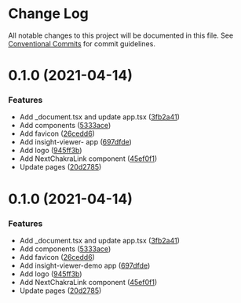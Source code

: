 # Change Log

All notable changes to this project will be documented in this file.
See [Conventional Commits](https://conventionalcommits.org) for commit guidelines.

# 0.1.0 (2021-04-14)

### Features

- Add \_document.tsx and update app.tsx ([3fb2a41](https://github.com-work/lunit-io/frontend-components/commit/3fb2a417fc25fe05461892cd348de438b0bef0c3))
- Add components ([5333ace](https://github.com-work/lunit-io/frontend-components/commit/5333ace2d1013ffddb6249f74f7c74625dd2a9c5))
- Add favicon ([26cedd6](https://github.com-work/lunit-io/frontend-components/commit/26cedd6cc9285b177c72d8a2e01b6d79ef180e27))
- Add insight-viewer- app ([697dfde](https://github.com-work/lunit-io/frontend-components/commit/697dfdefd33cf8afa0e523428fbd80aa19eacb7c))
- Add logo ([945ff3b](https://github.com-work/lunit-io/frontend-components/commit/945ff3b25075ed277359417425ff8f51c580236d))
- Add NextChakraLink component ([45ef0f1](https://github.com-work/lunit-io/frontend-components/commit/45ef0f13570bd69a979bbe159c82d9c91e64b049))
- Update pages ([20d2785](https://github.com-work/lunit-io/frontend-components/commit/20d278501afbf080e3caf77837086329addfb4b8))

# 0.1.0 (2021-04-14)

### Features

- Add \_document.tsx and update app.tsx ([3fb2a41](https://github.com-work/lunit-io/frontend-components/commit/3fb2a417fc25fe05461892cd348de438b0bef0c3))
- Add components ([5333ace](https://github.com-work/lunit-io/frontend-components/commit/5333ace2d1013ffddb6249f74f7c74625dd2a9c5))
- Add favicon ([26cedd6](https://github.com-work/lunit-io/frontend-components/commit/26cedd6cc9285b177c72d8a2e01b6d79ef180e27))
- Add insight-viewer-demo app ([697dfde](https://github.com-work/lunit-io/frontend-components/commit/697dfdefd33cf8afa0e523428fbd80aa19eacb7c))
- Add logo ([945ff3b](https://github.com-work/lunit-io/frontend-components/commit/945ff3b25075ed277359417425ff8f51c580236d))
- Add NextChakraLink component ([45ef0f1](https://github.com-work/lunit-io/frontend-components/commit/45ef0f13570bd69a979bbe159c82d9c91e64b049))
- Update pages ([20d2785](https://github.com-work/lunit-io/frontend-components/commit/20d278501afbf080e3caf77837086329addfb4b8))
